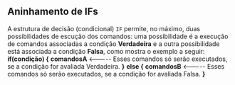 Aninhamento de IFs
----
A estrutura de decisão (condicional) ```IF``` permite, no máximo, duas possibilidades de escução dos comandos: uma possibilidade é a execução de comandos associadas a condição <b>Verdadeira</b> e a outra possibilidade está associada a condição <b>Falsa</b>, como mostra o exemplo a seguir:
<b>if(condição) {</b>
     <b>comandosA</b>   <----- Esses comandos só serão executados, se a condição for avaliada Verdadeira.
  <b>}</b> 
<b>else {</b>
     <b>comandosB</b>   <----- Esses comandos só serão executados, se a condição for avaliada Falsa.
<b>}</b>
